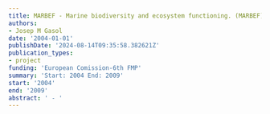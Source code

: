 ```yaml
---
title: MARBEF - Marine biodiversity and ecosystem functioning. (MARBEF)
authors:
- Josep M Gasol
date: '2004-01-01'
publishDate: '2024-08-14T09:35:58.382621Z'
publication_types:
- project
funding: 'European Comission-6th FMP'
summary: 'Start: 2004 End: 2009'
start: '2004'
end: '2009'
abstract: ' - '
---
```

